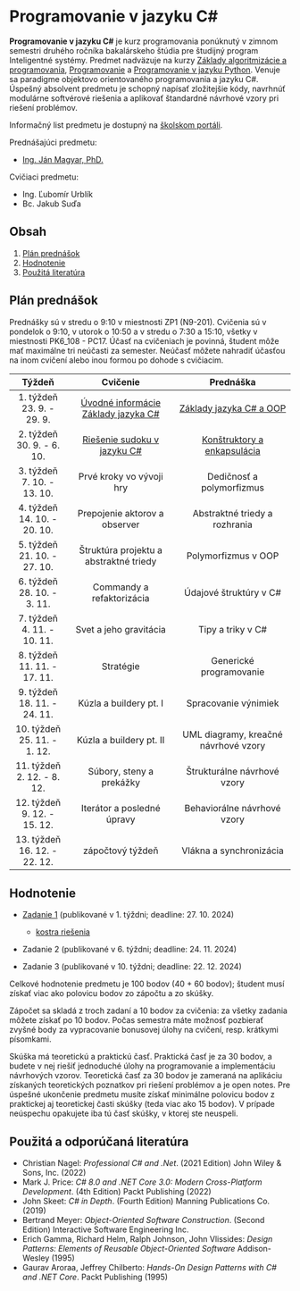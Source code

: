 # Programovanie v jazyku C\#

**Programovanie v jazyku C#** je kurz programovania ponúknutý v zimnom semestri druhého ročníka bakalárskeho štúdia pre študijný program Inteligentné systémy. Predmet nadväzuje na kurzy [Základy algoritmizácie a programovania](https://kurzy.kpi.fei.tuke.sk/zap/), [Programovanie](https://kurzy.kpi.fei.tuke.sk/pvjc/2021/) a [Programovanie v jazyku Python](https://github.com/ianmagyar/introduction-to-python). Venuje sa paradigme objektovo orientovaného programovania a jazyku C#. Úspešný absolvent predmetu je schopný napísať zložitejšie kódy, navrhnúť modulárne softvérové riešenia a aplikovať štandardné návrhové vzory pri riešení problémov.

Informačný list predmetu je dostupný na [školskom portáli](https://maisportal.tuke.sk/portal/studijneProgramy.mais).

Prednášajúci predmetu:

* [Ing. Ján Magyar, PhD.](https://cit.fei.tuke.sk/people-janmagyar/)

Cvičiaci predmetu:

* Ing. Ľubomír Urblík
* Bc. Jakub Suďa

## Obsah
1. [Plán prednášok](#plan)
2. [Hodnotenie](#grading)
3. [Použitá literatúra](#literature)

## Plán prednášok <a name="plan"></a>
Prednášky sú v stredu o 9:10 v miestnosti ZP1 (N9-201). Cvičenia sú v pondelok o 9:10, v utorok o 10:50 a v stredu o 7:30 a 15:10, všetky v miestnosti PK6_108 - PC17. Účasť na cvičeniach je povinná, študent môže mať maximálne tri neúčasti za semester. Neúčasť môžete nahradiť účasťou na inom cvičení alebo inou formou po dohode s cvičiacim.

|              Týždeň             |                         Cvičenie                        |                         Prednáška                       |
|:-------------------------------:|:-------------------------------------------------------:|:-------------------------------------------------------:|
| 1. týždeň<br>23. 9. - 29. 9.    | [Úvodné informácie](lectures/Lecture-00.pdf) <br> [Základy jazyka C#](labs/lab01.md)                | [Základy jazyka C# a OOP](lectures/Lecture-01.pdf)                                 |
| 2. týždeň<br>30. 9. - 6. 10.    | [Riešenie sudoku v jazyku C#](labs/lab02.md)                             | [Konštruktory a enkapsulácia](lectures/Lecture-02.pdf)                             |
| 3. týždeň<br>7. 10. - 13. 10.   | Prvé kroky vo vývoji hry                                | Dedičnosť a polymorfizmus                               |
| 4. týždeň<br>14. 10. - 20. 10.  | Prepojenie aktorov a observer                           | Abstraktné triedy a rozhrania                           |
| 5. týždeň<br>21. 10. - 27. 10.  | Štruktúra projektu a abstraktné triedy                  | Polymorfizmus v OOP                                     |
| 6. týždeň<br>28. 10. - 3. 11.   | Commandy a refaktorizácia                               | Údajové štruktúry v C#                                  |
| 7. týždeň<br>4. 11. - 10. 11.   | Svet a jeho gravitácia                                  | Tipy a triky v C#                                       |
| 8. týždeň<br>11. 11. - 17. 11.  | Stratégie                                               | Generické programovanie                                 |
| 9. týždeň<br>18. 11. - 24. 11.  | Kúzla a buildery pt. I                                  | Spracovanie výnimiek                                    |
| 10. týždeň<br>25. 11. - 1. 12.  | Kúzla a buildery pt. II                                 | UML diagramy, kreačné návrhové vzory                    |
| 11. týždeň<br>2. 12. - 8. 12.   | Súbory, steny a prekážky                                | Štrukturálne návrhové vzory                             |
| 12. týždeň<br>9. 12. - 15. 12.  | Iterátor a posledné úpravy                              | Behaviorálne návrhové vzory                             |
| 13. týždeň<br>16. 12. - 22. 12. | zápočtový týždeň                                        | Vlákna a synchronizácia                                 |

## Hodnotenie <a name="grading"></a>

* [Zadanie 1](assignments/Zadanie1.pdf) (publikované v 1. týždni; deadline: 27. 10. 2024)
    * [kostra riešenia](assignments/Assignment1.zip)

* Zadanie 2 (publikované v 6. týždni; deadline: 24. 11. 2024)

* Zadanie 3 (publikované v 10. týždni; deadline: 22. 12. 2024)

Celkové hodnotenie predmetu je 100 bodov (40 + 60 bodov); študent musí získať viac ako polovicu bodov zo zápočtu a zo skúšky.

Zápočet sa skladá z troch zadaní a 10 bodov za cvičenia: za všetky zadania môžete získať po 10 bodov. Počas semestra máte možnosť pozbierať zvyšné body za vypracovanie bonusovej úlohy na cvičení, resp. krátkymi písomkami.

Skúška má teoretickú a praktickú časť. Praktická časť je za 30 bodov, a budete v nej riešiť jednoduché úlohy na programovanie a implementáciu návrhových vzorov. Teoretická časť za 30 bodov je zameraná na aplikáciu získaných teoretických poznatkov pri riešení problémov a je open notes. Pre úspešné ukončenie predmetu musíte získať minimálne polovicu bodov z praktickej aj teoretickej časti skúšky (teda viac ako 15 bodov). V prípade neúspechu opakujete iba tú časť skúšky, v ktorej ste neuspeli.

## Použitá a odporúčaná literatúra <a name="literature"></a>
* Christian Nagel: *Professional C# and .Net*. (2021 Edition) John Wiley & Sons, Inc. (2022)
* Mark J. Price: *C# 8.0 and .NET Core 3.0: Modern Cross-Platform Development*. (4th Edition) Packt Publishing (2022)
* John Skeet: *C# in Depth*. (Fourth Edition) Manning Publications Co. (2019)
* Bertrand Meyer: *Object-Oriented Software Construction*. (Second Edition) Interactive Software Engineering Inc.
* Erich Gamma, Richard Helm, Ralph Johnson, John Vlissides: *Design Patterns: Elements of Reusable Object-Oriented Software* Addison-Wesley (1995)
* Gaurav Aroraa, Jeffrey Chilberto: *Hands-On Design Patterns with C# and .NET Core*. Packt Publishing (1995)
